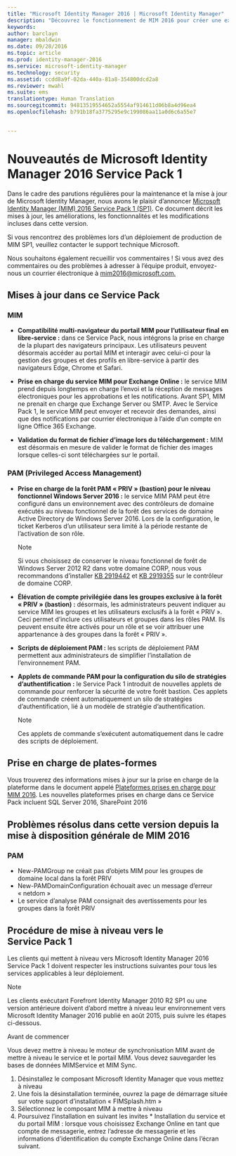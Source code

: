```yaml
---
title: "Microsoft Identity Manager 2016 | Microsoft Identity Manager"
description: "Découvrez le fonctionnement de MIM 2016 pour créer une expérience de gestion d’identité plus sûre et plus pratique dans le cloud et sur site."
keywords: 
author: barclayn
manager: mbaldwin
ms.date: 09/28/2016
ms.topic: article
ms.prod: identity-manager-2016
ms.service: microsoft-identity-manager
ms.technology: security
ms.assetid: ccdd8a9f-02da-440a-81a8-354800dcd2a8
ms.reviewer: mwahl
ms.suite: ems
translationtype: Human Translation
ms.sourcegitcommit: 94813519554652a5554af914611d06b8a4d96ea4
ms.openlocfilehash: b791b18fa3775295e9c199086aa11a0d6c6a55e7


---
```

# Nouveautés de Microsoft Identity Manager 2016 Service Pack 1 #

Dans le cadre des parutions régulières pour la maintenance et la mise à jour de Microsoft Identity Manager, nous avons le plaisir d’annoncer [Microsoft Identity Manager (MIM) 2016 Service Pack 1 (SP1)](https://msdn.microsoft.com/subscriptions/downloads/?fileid=70212#searchTerm=&Languages=en&PageSize=10&PageIndex=0&FileId=70212). Ce document décrit les mises à jour, les améliorations, les fonctionnalités et les modifications incluses dans cette version.

Si vous rencontrez des problèmes lors d’un déploiement de production de MIM SP1, veuillez contacter le support technique Microsoft.

Nous souhaitons également recueillir vos commentaires ! Si vous avez des commentaires ou des problèmes à adresser à l’équipe produit, envoyez-nous un courrier électronique à [mim2016@microsoft.com.](mailto:mim2016@microsoft.com)



## Mises à jour dans ce Service Pack #

### MIM

- **Compatibilité multi-navigateur du portail MIM pour l’utilisateur final en libre-service :** dans ce Service Pack, nous intégrons la prise en charge de la plupart des navigateurs principaux. Les utilisateurs peuvent désormais accéder au portail MIM et interagir avec celui-ci pour la gestion des groupes et des profils en libre-service à partir des navigateurs Edge, Chrome et Safari.

- **Prise en charge du service MIM pour Exchange Online :** le service MIM prend depuis longtemps en charge l’envoi et la réception de messages électroniques pour les approbations et les notifications. Avant SP1, MIM ne prenait en charge que Exchange Server ou SMTP. Avec le Service Pack 1, le service MIM peut envoyer et recevoir des demandes, ainsi que des notifications par courrier électronique à l’aide d’un compte en ligne Office 365 Exchange.

- **Validation du format de fichier d’image lors du téléchargement :** MIM est désormais en mesure de valider le format de fichier des images lorsque celles-ci sont téléchargées sur le portail.

### PAM (Privileged Access Management)

- **Prise en charge de la forêt PAM « PRIV » (bastion) pour le niveau fonctionnel Windows Server 2016 :** le service MIM PAM peut être configuré dans un environnement avec des contrôleurs de domaine exécutés au niveau fonctionnel de la forêt des services de domaine Active Directory de Windows Server 2016. Lors de la configuration, le ticket Kerberos d’un utilisateur sera limité à la période restante de l’activation de son rôle.

    >[!Note]
    Si vous choisissez de conserver le niveau fonctionnel de forêt de Windows Server 2012 R2 dans votre domaine CORP, nous vous recommandons d’installer [KB 2919442](https://support.microsoft.com/en-us/kb/2919442) et [KB 2919355](https://support.microsoft.com/en-us/kb/2919355) sur le contrôleur de domaine CORP.

- **Élévation de compte privilégiée dans les groupes exclusive à la forêt « PRIV » (bastion) :** désormais, les administrateurs peuvent indiquer au service MIM les groupes et les utilisateurs exclusifs à la forêt « PRIV ». Ceci permet d’inclure ces utilisateurs et groupes dans les rôles PAM.  Ils peuvent ensuite être activés pour un rôle et se voir attribuer une appartenance à des groupes dans la forêt « PRIV ».

- **Scripts de déploiement PAM :** les scripts de déploiement PAM permettent aux administrateurs de simplifier l’installation de l’environnement PAM.

- **Applets de commande PAM pour la configuration du silo de stratégies d’authentification :** le Service Pack 1 introduit de nouvelles applets de commande pour renforcer la sécurité de votre forêt bastion. Ces applets de commande créent automatiquement un silo de stratégies d’authentification, lié à un modèle de stratégie d’authentification.

    >[!Note]
    Ces applets de commande s’exécutent automatiquement dans le cadre des scripts de déploiement.


## Prise en charge de plates-formes
Vous trouverez des informations mises à jour sur la prise en charge de la plateforme dans le document appelé [Plateformes prises en charge pour MIM 2016](/microsoft-identity-manager/plan-design/microsoft-identity-manager-2016-supported-platforms).  Les nouvelles plateformes prises en charge dans ce Service Pack incluent SQL Server 2016, SharePoint 2016

## Problèmes résolus dans cette version depuis la mise à disposition générale de MIM 2016

### PAM
- New-PAMGroup ne créait pas d’objets MIM pour les groupes de domaine local dans la forêt PRIV
- New-PAMDomainConfiguration échouait avec un message d’erreur « netdom »
- Le service d’analyse PAM consignait des avertissements pour les groupes dans la forêt PRIV

## Procédure de mise à niveau vers le Service Pack 1

Les clients qui mettent à niveau vers Microsoft Identity Manager 2016 Service Pack 1 doivent respecter les instructions suivantes pour tous les services applicables à leur déploiement.

>[!Note]
>Les clients exécutant Forefront Identity Manager 2010 R2 SP1 ou une version antérieure doivent d’abord mettre à niveau leur environnement vers Microsoft Identity Manager 2016 publié en août 2015, puis suivre les étapes ci-dessous.

Avant de commencer

Vous devez mettre à niveau le moteur de synchronisation MIM avant de mettre à niveau le service et le portail MIM.
Vous devez sauvegarder les bases de données MIMService et MIM Sync.

  1. Désinstallez le composant Microsoft Identity Manager que vous mettez à niveau
  2. Une fois la désinstallation terminée, ouvrez la page de démarrage située sur votre support d’installation « FIMSplash.htm »
  3. Sélectionnez le composant MIM à mettre à niveau
  4. Poursuivez l’installation en suivant les invites
    * Installation du service et du portail MIM : lorsque vous choisissez Exchange Online en tant que compte de messagerie, entrez l’adresse de messagerie et les informations d’identification du compte Exchange Online dans l’écran suivant.



<!--HONumber=Sep16_HO4-->


